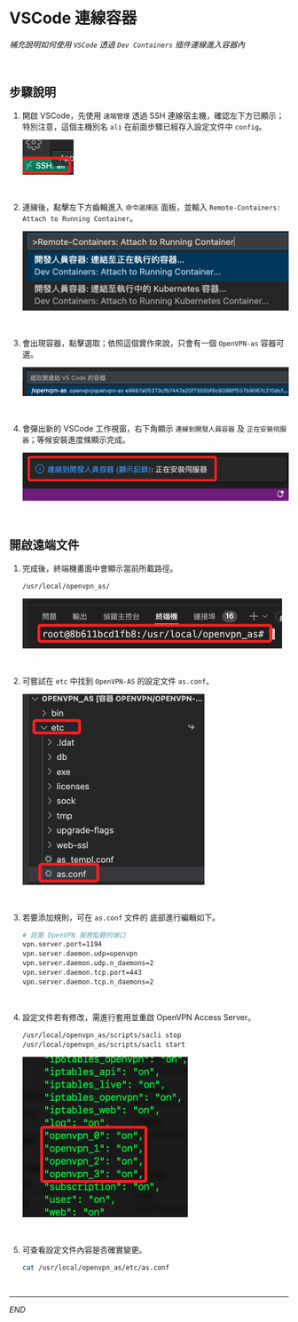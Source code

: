# VSCode 連線容器

_補充說明如何使用 `VSCode` 透過 `Dev Containers` 插件連線進入容器內_

<br>

## 步驟說明

1. 開啟 VSCode，先使用 `遠端管理` 透過 SSH 連線宿主機，確認左下方已顯示；特別注意，這個主機別名 `ali` 在前面步驟已經存入設定文件中 `config`。

   ![](images/img_36.png)

<br>

2. 連線後，點擊左下方齒輪進入 `命令選擇區` 面板，並輸入 `Remote-Containers: Attach to Running Container`。

   ![](images/img_37.png)

<br>

3. 會出現容器，點擊選取；依照這個實作來說，只會有一個 `OpenVPN-as` 容器可選。

   ![](images/img_38.png)

<br>

4. 會彈出新的 VSCode 工作視窗，右下角顯示 `連線到開發人員容器` 及 `正在安裝伺服器`；等候安裝進度條顯示完成。

   ![](images/img_24.png)

<br>

## 開啟遠端文件

1. 完成後，終端機畫面中會顯示當前所載路徑。

   ```bash
   /usr/local/openvpn_as/
   ```

   ![](images/img_105.png)

<br>

2. 可嘗試在 `etc` 中找到 `OpenVPN-AS` 的設定文件 `as.conf`。

   ![](images/img_106.png)

<br>

3. 若要添加規則，可在 `as.conf` 文件的 底部進行編輯如下。

   ```bash
   # 設置 OpenVPN 服務監聽的端口
   vpn.server.port=1194
   vpn.server.daemon.udp=openvpn
   vpn.server.daemon.udp.n_daemons=2
   vpn.server.daemon.tcp.port=443
   vpn.server.daemon.tcp.n_daemons=2
   ```

<br>

4. 設定文件若有修改，需進行套用並重啟 OpenVPN Access Server。

   ```bash
   /usr/local/openvpn_as/scripts/sacli stop
   /usr/local/openvpn_as/scripts/sacli start
   ```

   ![](images/img_39.png)

<br>

5. 可查看設定文件內容是否確實變更。

   ```bash
   cat /usr/local/openvpn_as/etc/as.conf
   ```

<br>

___

_END_
